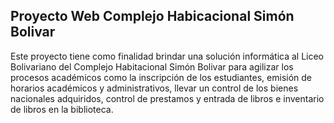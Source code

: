 <html>
	<body>
		<h2>Proyecto Web Complejo Habicacional Simón Bolivar</h2>
		<p>Este proyecto tiene como finalidad brindar una solución informática al Liceo Bolivariano del Complejo Habitacional Simón Bolivar para agilizar los procesos académicos como la inscripción de los estudiantes, emisión de horarios académicos y administrativos, llevar un control de los bienes nacionales adquiridos, control de prestamos y entrada de libros e inventario de libros en la biblioteca.
		</p>
	</body>
</html>
